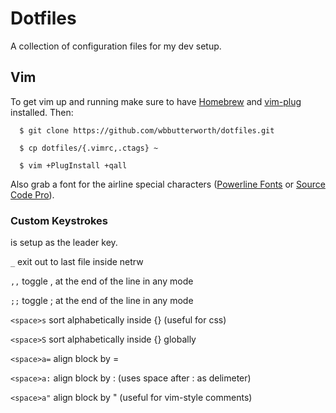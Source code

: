 # Dotfiles

A collection of configuration files for my dev setup.

## Vim

To get vim up and running make sure to have [Homebrew](https://brew.sh/) and
[vim-plug](https://github.com/junegunn/vim-plug) installed. Then:

```
  $ git clone https://github.com/wbbutterworth/dotfiles.git

  $ cp dotfiles/{.vimrc,.ctags} ~

  $ vim +PlugInstall +qall
```

Also grab a font for the airline special characters ([Powerline
Fonts](https://github.com/powerline/fonts) or [Source Code
Pro](https://github.com/adobe-fonts/source-code-pro)).

### Custom Keystrokes

<space> is setup as the leader key.

```_``` exit out to last file inside netrw  

```,,``` toggle , at the end of the line in any mode  

```;;``` toggle ; at the end of the line in any mode  

```<space>s``` sort alphabetically inside {} (useful for css)  

```<space>S``` sort alphabetically inside {} globally  

```<space>a=``` align block by =  

```<space>a:``` align block by : (uses space after : as delimeter)  

```<space>a"``` align block by " (useful for vim-style comments)  
